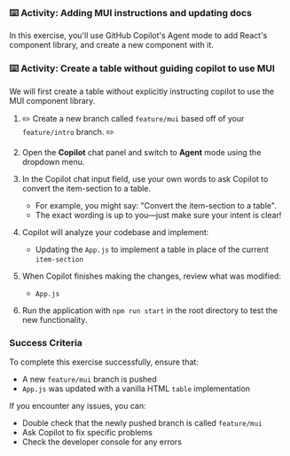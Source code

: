 ### :keyboard: Activity: Adding MUI instructions and updating docs

In this exercise, you'll use GitHub Copilot's Agent mode to add React's component library, and create a new component with it.

### :keyboard: Activity: Create a table without guiding copilot to use MUI

We will first create a table without explicitly instructing copilot to use the MUI component library.

1. :pencil2: Create a new branch called `feature/mui` based off of your `feature/intro` branch. :pencil2:

1. Open the **Copilot** chat panel and switch to **Agent** mode using the dropdown menu.

1. In the Copilot chat input field, use your own words to ask Copilot to convert the item-section to a table.
   - For example, you might say: "Convert the item-section to a table".
   - The exact wording is up to you—just make sure your intent is clear!

1. Copilot will analyze your codebase and implement:
   - Updating the `App.js` to implement a table in place of the current `item-section`

1. When Copilot finishes making the changes, review what was modified:
   - `App.js`

1. Run the application with `npm run start` in the root directory to test the new functionality.

### Success Criteria

To complete this exercise successfully, ensure that:

- A new `feature/mui` branch is pushed
- `App.js` was updated with a vanilla HTML `table` implementation

If you encounter any issues, you can:

- Double check that the newly pushed branch is called `feature/mui`
- Ask Copilot to fix specific problems
- Check the developer console for any errors
